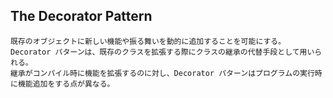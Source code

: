 ## The Decorator Pattern
    既存のオブジェクトに新しい機能や振る舞いを動的に追加することを可能にする。  
    Decorator パターンは、既存のクラスを拡張する際にクラスの継承の代替手段として用いられる。  
    継承がコンパイル時に機能を拡張するのに対し、Decorator パターンはプログラムの実行時に機能追加をする点が異なる。  

